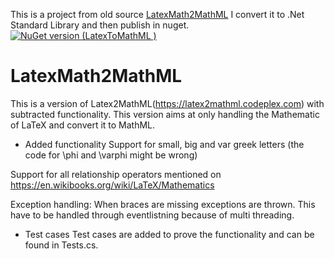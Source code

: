 This is a project from old source [LatexMath2MathML](https://github.com/smallgreycreatures/LatexMath2MathML)
I convert it to .Net Standard Library and then publish in nuget.
[![NuGet version (LatexToMathML )](https://img.shields.io/nuget/dt/LatexToMathML)](https://www.nuget.org/packages/LatexToMathML)

# LatexMath2MathML
This is a version of Latex2MathML(https://latex2mathml.codeplex.com) with subtracted functionality. This version aims at only handling the Mathematic of LaTeX and convert it to MathML.

* Added functionality
Support for small, big and var greek letters (the code for \phi and \varphi might be wrong)

Support for all relationship operators mentioned on https://en.wikibooks.org/wiki/LaTeX/Mathematics

Exception handling: When braces are missing exceptions are thrown. This have to be handled through eventlistning because of multi threading.

* Test cases
Test cases are added to prove the functionality and can be found in Tests.cs.
